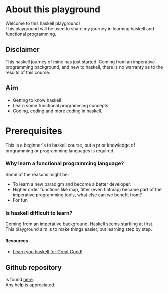 # About this playground

Welcome to this haskell playground!<br/>
This playground will be used to share my journey in learning haskell and functional programming.

## Disclaimer
This haskell journey of mine has just started. Coming from an imperative programming background, and new to haskell,
there is no warranty as to the results of this course.

## Aim
* Getting to know haskell
* Learn some functional programming concepts.
* Coding, coding and more coding in haskell.

# Prerequisites
This is a beginner's to haskell course, but a prior knowledge of programming or programming languages is required.

### Why learn a functional programming language?
Some of the reasons might be:
* To learn a new paradigm and become a better developer.
* Higher order functions like map, filter (even flatmap) became part of the imperative programming tools, what else can we benefit from?
* For fun

### Is haskell difficult to learn?
Coming from an imperative background, Haskell seems startling at first.
This playground aim is to make things easier, but learning step by step.<br/>


#### Resources
* [Learn you haskell for Great Good!](http://learnyouahaskell.com)

## Github repository

Is found [here](https://github.com/Adel/playground-WH1EdsPZ.git).<br/>
Any help is appreciated. 